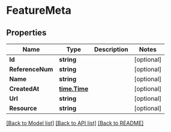 # FeatureMeta

## Properties

Name | Type | Description | Notes
------------ | ------------- | ------------- | -------------
**Id** | **string** |  | [optional] 
**ReferenceNum** | **string** |  | [optional] 
**Name** | **string** |  | [optional] 
**CreatedAt** | [**time.Time**](time.Time.md) |  | [optional] 
**Url** | **string** |  | [optional] 
**Resource** | **string** |  | [optional] 

[[Back to Model list]](../README.md#documentation-for-models) [[Back to API list]](../README.md#documentation-for-api-endpoints) [[Back to README]](../README.md)


